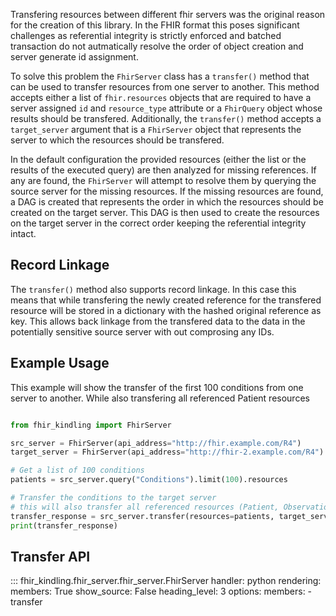 Transfering resources between different fhir servers was the original reason for the creation of this library. In the FHIR format this poses significant challenges as referential integrity is strictly enforced and batched transaction do not autmatically resolve the order of object creation and server generate id assignment. 

To solve this problem the `FhirServer` class has a `transfer()` method that can be used to transfer resources from one server to another. This method accepts either a list of `fhir.resources` objects that are required to have a server assigned `id` and `resource_type` attribute or a `FhirQuery` object whose results should be transfered. Additionally, the `transfer()` method accepts a `target_server` argument that is a `FhirServer` object that represents the server to which the resources should be transfered.

In the default configuration the provided resources (either the list or the results of the executed query) are then analyzed for missing references. If any are found, the `FhirServer` will attempt to resolve them by querying the source server for the missing resources. If the missing resources are found, a DAG is created that represents the order in which the resources should be created on the target server. This DAG is then used to create the resources on the target server in the correct order keeping the referential integrity intact.

## Record Linkage

The `transfer()` method also supports record linkage. In this case this means that while transfering the newly created reference for the transfered resource will be stored in a dictionary with the hashed original reference as key. This allows back linkage from the transfered data to the data in the potentially sensitive source server with out comprosing any IDs.


## Example Usage

This example will show the transfer of the first 100 conditions from one server to another. While also transfering all referenced Patient resources 

```python

from fhir_kindling import FhirServer

src_server = FhirServer(api_address="http://fhir.example.com/R4")
target_server = FhirServer(api_address="http://fhir-2.example.com/R4")

# Get a list of 100 conditions
patients = src_server.query("Conditions").limit(100).resources

# Transfer the conditions to the target server
# this will also transfer all referenced resources (Patient, Observation, etc.)
transfer_response = src_server.transfer(resources=patients, target_server=target_server)
print(transfer_response)
```


## Transfer API

::: fhir_kindling.fhir_server.fhir_server.FhirServer
    handler: python
    rendering:
      members: True
      show_source: False
      heading_level: 3
    options:
      members:
        - transfer
